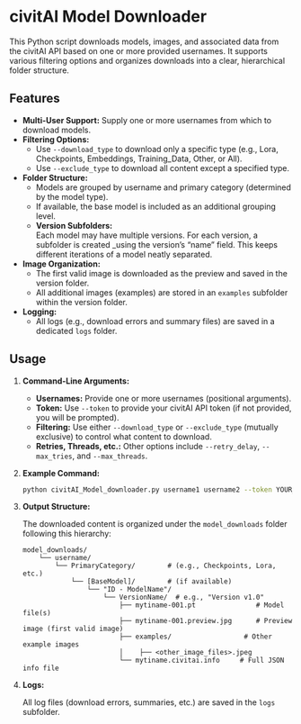 # civitAI Model Downloader

This Python script downloads models, images, and associated data from the civitAI API based on one or more provided usernames. It supports various filtering options and organizes downloads into a clear, hierarchical folder structure.

## Features

- **Multi-User Support:** Supply one or more usernames from which to download models.
- **Filtering Options:**  
  - Use `--download_type` to download only a specific type (e.g., Lora, Checkpoints, Embeddings, Training_Data, Other, or All).  
  - Use `--exclude_type` to download all content except a specified type.
- **Folder Structure:**  
  - Models are grouped by username and primary category (determined by the model type).  
  - If available, the base model is included as an additional grouping level.
  - **Version Subfolders:**  
    Each model may have multiple versions. For each version, a subfolder is created _using the version’s “name” field. This keeps different iterations of a model neatly separated.
- **Image Organization:**  
  - The first valid image is downloaded as the preview and saved in the version folder.
  - All additional images (examples) are stored in an `examples` subfolder within the version folder.
- **Logging:**  
  - All logs (e.g., download errors and summary files) are saved in a dedicated `logs` folder.

## Usage

1. **Command-Line Arguments:**
   - **Usernames:** Provide one or more usernames (positional arguments).
   - **Token:** Use `--token` to provide your civitAI API token (if not provided, you will be prompted).
   - **Filtering:** Use either `--download_type` or `--exclude_type` (mutually exclusive) to control what content to download.
   - **Retries, Threads, etc.:** Other options include `--retry_delay`, `--max_tries`, and `--max_threads`.

2. **Example Command:**

   ```bash
   python civitAI_Model_downloader.py username1 username2 --token YOUR_API_TOKEN --download_type Checkpoints
   ```

3. **Output Structure:**

   The downloaded content is organized under the `model_downloads` folder following this hierarchy:

   ```
   model_downloads/
       └── username/
           └── PrimaryCategory/        # (e.g., Checkpoints, Lora, etc.)
               └── [BaseModel]/        # (if available)
                   └── "ID - ModelName"/
                       └── VersionName/  # e.g., "Version v1.0"
                           ├── mytiname-001.pt               # Model file(s)
                           ├── mytiname-001.preview.jpg      # Preview image (first valid image)
                           ├── examples/                  # Other example images
                           │    ├── <other_image_files>.jpeg
                           └── mytiname.civitai.info     # Full JSON info file
   ```

4. **Logs:**

   All log files (download errors, summaries, etc.) are saved in the `logs` subfolder.
